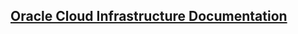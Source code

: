 ## [Oracle Cloud Infrastructure Documentation](https://docs.cloud.oracle.com/en-us/iaas/Content/home.htm)
